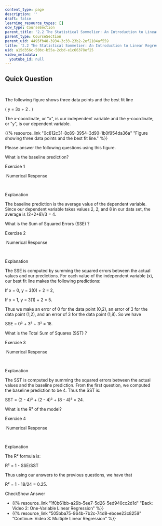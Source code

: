```yaml
---
content_type: page
description: ''
draft: false
learning_resource_types: []
ocw_type: CourseSection
parent_title: '2.2 The Statistical Sommelier: An Introduction to Linear Regression'
parent_type: CourseSection
parent_uid: 4495fb48-3934-3c33-23b2-2ef2104af559
title: '2.2 The Statistical Sommelier: An Introduction to Linear Regression'
uid: a15d356c-50bc-b55a-2cbd-e1c66378ef25
video_metadata:
  youtube_id: null
---
```

## Quick Question

 

The following figure shows three data points and the best fit line

( y = 3x + 2 . )

The x-coordinate, or "x", is our independent variable and the y-coordinate, or "y", is our dependent variable.

{{% resource_link "0c812c31-8c89-3954-3d90-1b0f954da36a" "Figure showing three data points and the best fit line." %}}

Please answer the following questions using this figure.

What is the baseline prediction?

Exercise 1

&nbsp;Numerical Response&nbsp;

 

Explanation

The baseline prediction is the average value of the dependent variable. Since our dependent variable takes values 2, 2, and 8 in our data set, the average is (2+2+8)/3 = 4.

What is the Sum of Squared Errors (SSE) ?

Exercise 2

&nbsp;Numerical Response&nbsp;

 

Explanation

The SSE is computed by summing the squared errors between the actual values and our predictions. For each value of the independent variable (x), our best fit line makes the following predictions:

If x = 0, y = 3(0) + 2 = 2,

If x = 1, y = 3(1) + 2 = 5.

Thus we make an error of 0 for the data point (0,2), an error of 3 for the data point (1,2), and an error of 3 for the data point (1,8). So we have

SSE = 0² + 3² + 3² = 18.

What is the Total Sum of Squares (SST) ?

Exercise 3

&nbsp;Numerical Response&nbsp;

 

Explanation

The SST is computed by summing the squared errors between the actual values and the baseline prediction. From the first question, we computed the baseline prediction to be 4. Thus the SST is:

SST = (2 - 4)² + (2 - 4)² + (8 - 4)² = 24.

What is the R² of the model?

Exercise 4

&nbsp;Numerical Response&nbsp;

 

Explanation

The R² formula is:

R² = 1 - SSE/SST

Thus using our answers to the previous questions, we have that

R² = 1 - 18/24 = 0.25.

CheckShow Answer

- {{% resource_link "1f0b61bb-a29b-5ee7-5d26-5ed940cc2d1d" "Back: Video 2: One-Variable Linear Regression" %}}
- {{% resource_link "505bba75-964b-7b2c-74d8-ebcee23c8259" "Continue: Video 3: Multiple Linear Regression" %}}